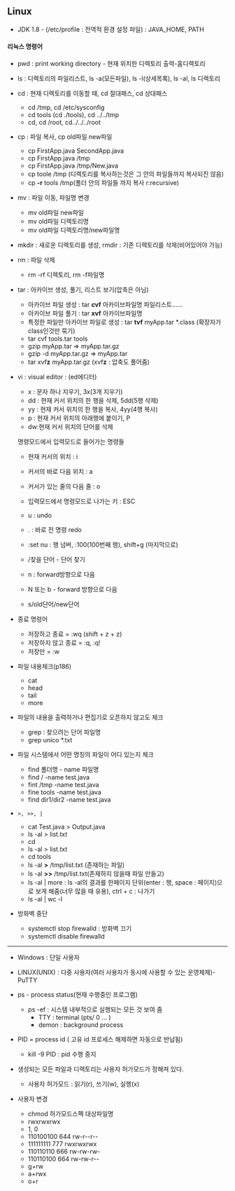 ## Linux

- JDK 1.8 - (/etc/profile : 전역적 환경 설정 파일) : JAVA_HOME, PATH

 

#### 리눅스 명령어

- pwd : print working directory - 현재 위치한 디렉토리 출력-홈디렉토리 

- ls : 디렉토리의 파일리스트, ls -a(모든파일), ls -l(상세목록), ls -al, ls 디렉토리

- cd : 현재 디렉토리를 이동할 때, cd 절대패스, cd 상대패스

  - cd /tmp, cd /etc/sysconfig 
  - cd tools (cd ./tools), cd ../../tmp
  - cd, cd /root, cd../../../root

- cp : 파일 복사, cp old파일 new파일

  - cp FirstApp.java SecondApp.java
  - cp FirstApp.java /tmp
  - cp FirstApp.java /tmp/New.java
  - cp toole /tmp (디렉토리를 복사하는것은 그 안의 파일들까지 복사되진 않음)
  - cp **-r** tools /tmp(폴더 안의 파일들 까지 복사 r:recursive)

- mv : 파일 이동, 파일명 변경

  - mv old파일 new파일
  - mv old파일 디렉토리명
  - mv old파일 디렉토리명/new파일명

- mkdir : 새로운 디렉토리를 생성, rmdir : 기존 디렉토리를 삭제(비어있어야 가능)

- rm : 파일 삭제

  - rm -rf 디렉토리, rm -f파일명

- tar : 아카이브 생성, 풀기, 리스트 보기(압축은 아님)

  - 아카이브 파일 생성 : tar **cvf** 아카이브파일명 파일리스트...... 
  - 아카이브 파일 풀기 : tar **xvf** 아카이브파일명
  - 특정한 파일만 아카이브 파일로 생성  : tar **tvf** myApp.tar *.class (확장자가 class인것만 묶기)
  - tar cvf tools.tar tools
  - gzip myApp.tar => myApp.tar.gz
  - gzip -d myApp.tar.gz => myApp.tar
  - tar xvf**z** myApp.tar.gz (xvf**z** : 압축도 풀어줌)

- vi : visual editor : (ed에디터)

  - x : 문자 하나 지우기, 3x(3개 지우기)
  - dd : 현재 커서 위치의 한 행을 삭제, 5dd(5행 삭제)
  - yy : 현재 커서 위치의 한 행을 복사, 4yy(4행 복사)
  - p : 현재 커서 위치의 아래행에 붙이기, P
  - dw:현재 커서 위치의 단어를 삭제

  명령모드에서 입력모드로 들어가는 명령들 

  	- 현재 커서의 위치 : i
  	- 커서의 바로 다음 위치 : a
  	- 커서가 있는 줄의 다음 줄 : o

  - 입력모드에서 명령모드로 나가는 키 : ESC

  - u : undo
  - . : 바로 전 명령 redo
  - :set nu : 행 넘버, :100(100번째 행), shift+g (마지막으로)
  - /찾을 단어 - 단어 찾기
  - n : forward방향으로 다음
  - N 또는 b - forward 방향으로 다음
  - s/old단어/new단어

- 종료 명령어

  - 저장하고 종료 = :wq (shift + z + z)
  - 저장하지 않고 종료 = :q, :q!
  - 저장만 = :w

- 파일 내용체크(p186)

  - cat 
  - head 
  - tail
  - more

- 파일의 내용을 출력하거나 편집기로 오픈하지 않고도 체크 

  - grep : 찾으려는 단어 파일명
  - grep unico *.txt

- 파일 시스템에서 어떤 명칭의 파일이 어디 있는지 체크

  - find 폴더명 - name 파일명
  - find / -name test.java
  - fint /tmp -name test.java
  - fine tools -name test.java
  - find dir1/dir2 -name test.java

- `>, >>, |`

  - cat Test.java > Output.java
  - ls -al > list.txt
  - cd
  - ls -al > list.txt
  - cd tools
  - ls -al **>** /tmp/list.txt (존재하는 파일)
  - ls -al **>>** /tmp/list.txt(존재하지 않을때 파일 만들고)
  - ls -al | more : ls -al의 결과를 한페이지 단위(enter : 행, space : 페이지)으로 보게 해줌(너무 많을 때 유용), ctrl + c : 나가기
  - ls -al | wc -l

- 방화벽 중단
  - systemctl stop firewalld : 방화벽 끄기
  - systemctl disable firewalld

---

- Windows : 단일 사용자
- LINUX(UNIX) : 다중 사용자(여러 사용자가 동시에 사용할 수 있는 운영체제)-PuTTY



- ps - process status(현재 수행중인 프로그램)
  - ps -ef : 시스템 내부적으로 실행되는 모든 것 보여 줌
    - TTY : terminal (pts/ 0 ... )
    - demon : background process
- PID = process id ( 고유 id 프로세스 해제하면 자동으로 반납됨)
  - kill -9 PID : pid 수행 중지
- 생성되는 모든 파일과 디렉토리는 사용자 허가모드가 정해져 있다.
  - 사용자 허가모드 : 읽기(r),  쓰기(w), 실행(x)
- 사용자 변경
  - chmod 허가모드스펙 대상파일명
  - rwxrwxrwx
  - 1, 0
  - 110100100 644 rw-r--r--
  - 111111111 777 rwxrwxrwx
  - 110110110 666 rw-rw-rw-
  - 110110100 664 rw-rw-r--
  - g+rw
  - a+rwx
  - o+r